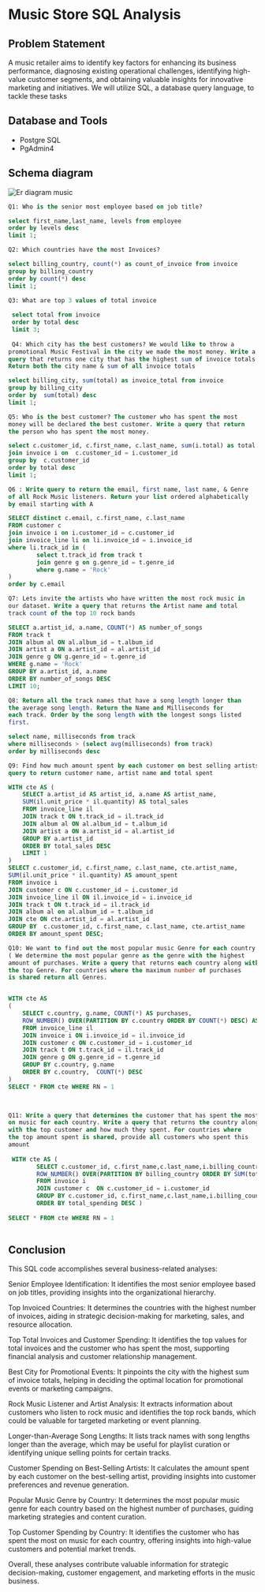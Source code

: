 # Music Store SQL Analysis

## Problem Statement 
A music retailer aims to identify key factors for enhancing its business performance, diagnosing existing operational challenges, identifying high-value customer segments, and obtaining valuable insights for innovative marketing and initiatives. We will utilize SQL, a database query language, to tackle these tasks


## Database and Tools
* Postgre SQL
* PgAdmin4
  
## Schema diagram
![Er diagram music](https://github.com/GauravvThakurr/SQL_projects/assets/141028751/fbcdfbd9-a103-4316-b51d-7d6aff279743)


````sql
Q1: Who is the senior most employee based on job title?

select first_name,last_name, levels from employee
order by levels desc
limit 1;

Q2: Which countries have the most Invoices?

select billing_country, count(*) as count_of_invoice from invoice
group by billing_country
order by count(*) desc
limit 1;

Q3: What are top 3 values of total invoice
 
 select total from invoice
 order by total desc
 limit 3;
 
 Q4: Which city has the best customers? We would like to throw a
promotional Music Festival in the city we made the most money. Write a
query that returns one city that has the highest sum of invoice totals.
Return both the city name & sum of all invoice totals

select billing_city, sum(total) as invoice_total from invoice
group by billing_city
order by  sum(total) desc
limit 1;

Q5: Who is the best customer? The customer who has spent the most
money will be declared the best customer. Write a query that return
the person who has spent the most money.

select c.customer_id, c.first_name, c.last_name, sum(i.total) as total from customer c
join invoice i on  c.customer_id = i.customer_id
group by  c.customer_id
order by total desc
limit 1;

Q6 : Write query to return the email, first name, last name, & Genre
of all Rock Music listeners. Return your list ordered alphabetically
by email starting with A

SELECT distinct c.email, c.first_name, c.last_name
FROM customer c
join invoice i on i.customer_id = c.customer_id
join invoice_line li on li.invoice_id = i.invoice_id 
where li.track_id in ( 
		select t.track_id from track t
		join genre g on g.genre_id = t.genre_id
		where g.name = 'Rock' 
)
order by c.email 

Q7: Lets invite the artists who have written the most rock music in
our dataset. Write a query that returns the Artist name and total
track count of the top 10 rock bands

SELECT a.artist_id, a.name, COUNT(*) AS number_of_songs
FROM track t
JOIN album al ON al.album_id = t.album_id
JOIN artist a ON a.artist_id = al.artist_id
JOIN genre g ON g.genre_id = t.genre_id
WHERE g.name = 'Rock'
GROUP BY a.artist_id, a.name
ORDER BY number_of_songs DESC
LIMIT 10;

Q8: Return all the track names that have a song length longer than
the average song length. Return the Name and Milliseconds for
each track. Order by the song length with the longest songs listed
first.

select name, milliseconds from track 
where milliseconds > (select avg(milliseconds) from track)
order by milliseconds desc

Q9: Find how much amount spent by each customer on best selling artists? Write a
query to return customer name, artist name and total spent

WITH cte AS (
	SELECT a.artist_id AS artist_id, a.name AS artist_name, 
	SUM(il.unit_price * il.quantity) AS total_sales
	FROM invoice_line il
	JOIN track t ON t.track_id = il.track_id
	JOIN album al ON al.album_id = t.album_id
	JOIN artist a ON a.artist_id = al.artist_id
	GROUP BY a.artist_id
	ORDER BY total_sales DESC
	LIMIT 1
)
SELECT c.customer_id, c.first_name, c.last_name, cte.artist_name, 
SUM(il.unit_price * il.quantity) AS amount_spent
FROM invoice i
JOIN customer c ON c.customer_id = i.customer_id
JOIN invoice_line il ON il.invoice_id = i.invoice_id
JOIN track t ON t.track_id = il.track_id
JOIN album al on al.album_id = t.album_id
JOIN cte ON cte.artist_id = al.artist_id
GROUP BY  c.customer_id, c.first_name, c.last_name, cte.artist_name
ORDER BY amount_spent DESC;

Q10: We want to find out the most popular music Genre for each country.
( We determine the most popular genre as the genre with the highest
amount of purchases. Write a query that returns each country along with
the top Genre. For countries where the maximum number of purchases
is shared return all Genres.


WITH cte AS 
(
    SELECT c.country, g.name, COUNT(*) AS purchases, 
	ROW_NUMBER() OVER(PARTITION BY c.country ORDER BY COUNT(*) DESC) AS RN
    FROM invoice_line il
	JOIN invoice i ON i.invoice_id = il.invoice_id
	JOIN customer c ON c.customer_id = i.customer_id
	JOIN track t ON t.track_id = il.track_id
	JOIN genre g ON g.genre_id = t.genre_id
	GROUP BY c.country, g.name
	ORDER BY c.country,  COUNT(*) DESC
)
SELECT * FROM cte WHERE RN = 1


 
Q11: Write a query that determines the customer that has spent the most
on music for each country. Write a query that returns the country along
with the top customer and how much they spent. For countries where
the top amount spent is shared, provide all customers who spent this
amount
 
 WITH cte AS (
		SELECT c.customer_id, c.first_name,c.last_name,i.billing_country,SUM(i.total) AS total_spending,
	    ROW_NUMBER() OVER(PARTITION BY billing_country ORDER BY SUM(total) DESC) AS RN
		FROM invoice i
		JOIN customer c  ON c.customer_id = i.customer_id
		GROUP BY c.customer_id, c.first_name,c.last_name,i.billing_country
		ORDER BY total_spending DESC )
 
SELECT * FROM cte WHERE RN = 1
 
````

## Conclusion 
This SQL code accomplishes several business-related analyses:

Senior Employee Identification: It identifies the most senior employee based on job titles, providing insights into the organizational hierarchy.

Top Invoiced Countries: It determines the countries with the highest number of invoices, aiding in strategic decision-making for marketing, sales, and resource allocation.

Top Total Invoices and Customer Spending: It identifies the top values for total invoices and the customer who has spent the most, supporting financial analysis and customer relationship management.

Best City for Promotional Events: It pinpoints the city with the highest sum of invoice totals, helping in deciding the optimal location for promotional events or marketing campaigns.

Rock Music Listener and Artist Analysis: It extracts information about customers who listen to rock music and identifies the top rock bands, which could be valuable for targeted marketing or event planning.

Longer-than-Average Song Lengths: It lists track names with song lengths longer than the average, which may be useful for playlist curation or identifying unique selling points for certain tracks.

Customer Spending on Best-Selling Artists: It calculates the amount spent by each customer on the best-selling artist, providing insights into customer preferences and revenue generation.

Popular Music Genre by Country: It determines the most popular music genre for each country based on the highest number of purchases, guiding marketing strategies and content curation.

Top Customer Spending by Country: It identifies the customer who has spent the most on music for each country, offering insights into high-value customers and potential market trends.

Overall, these analyses contribute valuable information for strategic decision-making, customer engagement, and marketing efforts in the music business.
